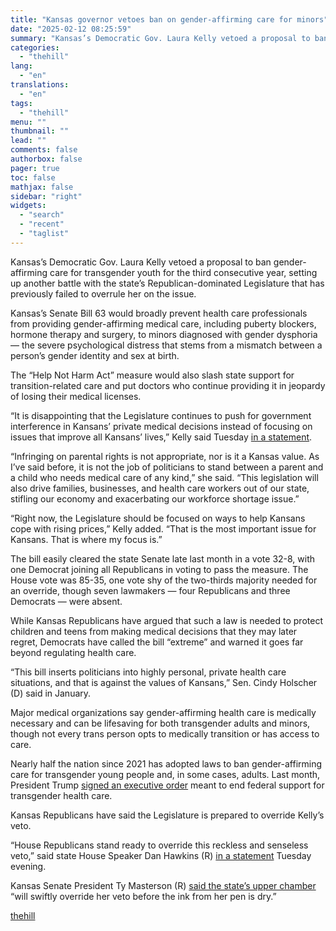 ```yaml
---
title: "Kansas governor vetoes ban on gender-affirming care for minors"
date: "2025-02-12 08:25:59"
summary: "Kansas’s Democratic Gov. Laura Kelly vetoed a proposal to ban gender-affirming care for transgender youth for the third consecutive year, setting up another battle with the state’s Republican-dominated Legislature that has previously failed to overrule her on the issue. Kansas’s Senate Bill 63 would broadly prevent health care professionals from..."
categories:
  - "thehill"
lang:
  - "en"
translations:
  - "en"
tags:
  - "thehill"
menu: ""
thumbnail: ""
lead: ""
comments: false
authorbox: false
pager: true
toc: false
mathjax: false
sidebar: "right"
widgets:
  - "search"
  - "recent"
  - "taglist"
---
```


Kansas’s Democratic Gov. Laura Kelly vetoed a proposal to ban gender-affirming care for transgender youth for the third consecutive year, setting up another battle with the state’s Republican-dominated Legislature that has previously failed to overrule her on the issue.

Kansas’s Senate Bill 63 would broadly prevent health care professionals from providing gender-affirming medical care, including puberty blockers, hormone therapy and surgery, to minors diagnosed with gender dysphoria — the severe psychological distress that stems from a mismatch between a person’s gender identity and sex at birth.

The “Help Not Harm Act” measure would also slash state support for transition-related care and put doctors who continue providing it in jeopardy of losing their medical licenses.

“It is disappointing that the Legislature continues to push for government interference in Kansans’ private medical decisions instead of focusing on issues that improve all Kansans’ lives,” Kelly said Tuesday [in a statement](https://www.governor.ks.gov/Home/Components/News/News/551/56).

“Infringing on parental rights is not appropriate, nor is it a Kansas value. As I’ve said before, it is not the job of politicians to stand between a parent and a child who needs medical care of any kind,” she said. “This legislation will also drive families, businesses, and health care workers out of our state, stifling our economy and exacerbating our workforce shortage issue.”

“Right now, the Legislature should be focused on ways to help Kansans cope with rising prices,” Kelly added. “That is the most important issue for Kansans. That is where my focus is.”

The bill easily cleared the state Senate late last month in a vote 32-8, with one Democrat joining all Republicans in voting to pass the measure. The House vote was 85-35, one vote shy of the two-thirds majority needed for an override, though seven lawmakers — four Republicans and three Democrats — were absent.

While Kansas Republicans have argued that such a law is needed to protect children and teens from making medical decisions that they may later regret, Democrats have called the bill “extreme” and warned it goes far beyond regulating health care.

“This bill inserts politicians into highly personal, private health care situations, and that is against the values of Kansans,” Sen. Cindy Holscher (D) said in January.

Major medical organizations say gender-affirming health care is medically necessary and can be lifesaving for both transgender adults and minors, though not every trans person opts to medically transition or has access to care.

Nearly half the nation since 2021 has adopted laws to ban gender-affirming care for transgender young people and, in some cases, adults. Last month, President Trump [signed an executive order](https://thehill.com/homenews/lgbtq/5112282-trump-issues-executive-order-to-ban-gender-affirming-care-for-minors/) meant to end federal support for transgender health care.

Kansas Republicans have said the Legislature is prepared to override Kelly’s veto.

“House Republicans stand ready to override this reckless and senseless veto,” said state House Speaker Dan Hawkins (R) [in a statement](https://x.com/DanHawkinsKS/status/1889445446818369848?ref_src=twsrc%5Egoogle%7Ctwcamp%5Eserp%7Ctwgr%5Etweet) Tuesday evening.

Kansas Senate President Ty Masterson (R) [said the state’s upper chamber](https://x.com/sentymasterson/status/1889453021647552586) “will swiftly override her veto before the ink from her pen is dry.”

[thehill](https://thehill.com/policy/healthcare/5139742-kansas-governor-vetoes-ban-gender-affirming-care-minors/)
